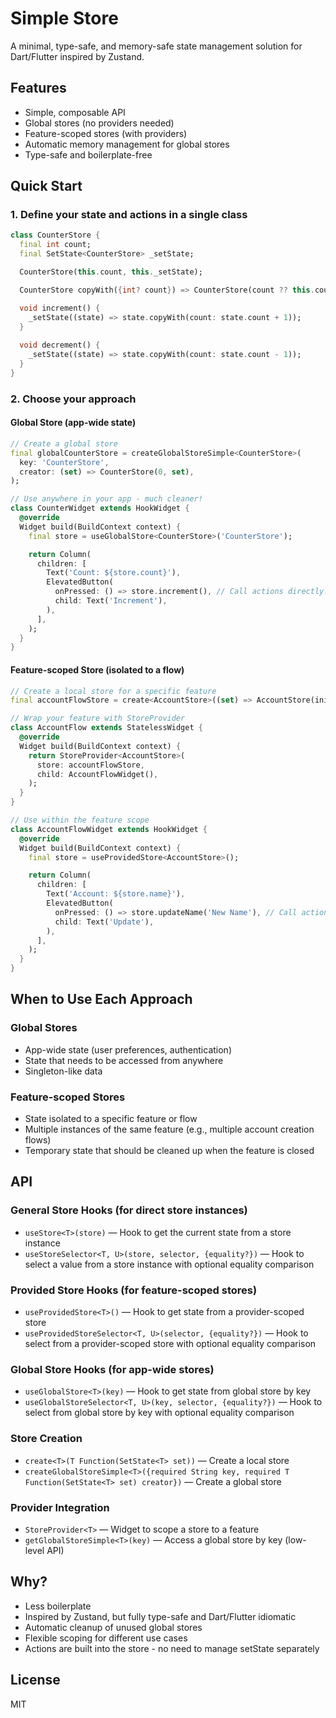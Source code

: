 <!--
This README describes the package. If you publish this package to pub.dev,
this README's contents appear on the landing page for your package.

For information about how to write a good package README, see the guide for
[writing package pages](https://dart.dev/tools/pub/writing-package-pages).

For general information about developing packages, see the Dart guide for
[creating packages](https://dart.dev/guides/libraries/create-packages)
and the Flutter guide for
[developing packages and plugins](https://flutter.dev/to/develop-packages).
-->

# Simple Store

A minimal, type-safe, and memory-safe state management solution for Dart/Flutter inspired by Zustand.

## Features
- Simple, composable API
- Global stores (no providers needed)
- Feature-scoped stores (with providers)
- Automatic memory management for global stores
- Type-safe and boilerplate-free

## Quick Start

### 1. Define your state and actions in a single class

```dart
class CounterStore {
  final int count;
  final SetState<CounterStore> _setState;

  CounterStore(this.count, this._setState);

  CounterStore copyWith({int? count}) => CounterStore(count ?? this.count, _setState);

  void increment() {
    _setState((state) => state.copyWith(count: state.count + 1));
  }
  
  void decrement() {
    _setState((state) => state.copyWith(count: state.count - 1));
  }
}
```

### 2. Choose your approach

#### Global Store (app-wide state)
```dart
// Create a global store
final globalCounterStore = createGlobalStoreSimple<CounterStore>(
  key: 'CounterStore',
  creator: (set) => CounterStore(0, set),
);

// Use anywhere in your app - much cleaner!
class CounterWidget extends HookWidget {
  @override
  Widget build(BuildContext context) {
    final store = useGlobalStore<CounterStore>('CounterStore');

    return Column(
      children: [
        Text('Count: ${store.count}'),
        ElevatedButton(
          onPressed: () => store.increment(), // Call actions directly!
          child: Text('Increment'),
        ),
      ],
    );
  }
}
```

#### Feature-scoped Store (isolated to a flow)
```dart
// Create a local store for a specific feature
final accountFlowStore = create<AccountStore>((set) => AccountStore(initialState, set));

// Wrap your feature with StoreProvider
class AccountFlow extends StatelessWidget {
  @override
  Widget build(BuildContext context) {
    return StoreProvider<AccountStore>(
      store: accountFlowStore,
      child: AccountFlowWidget(),
    );
  }
}

// Use within the feature scope
class AccountFlowWidget extends HookWidget {
  @override
  Widget build(BuildContext context) {
    final store = useProvidedStore<AccountStore>();

    return Column(
      children: [
        Text('Account: ${store.name}'),
        ElevatedButton(
          onPressed: () => store.updateName('New Name'), // Call actions directly!
          child: Text('Update'),
        ),
      ],
    );
  }
}
```

## When to Use Each Approach

### Global Stores
- App-wide state (user preferences, authentication)
- State that needs to be accessed from anywhere
- Singleton-like data

### Feature-scoped Stores
- State isolated to a specific feature or flow
- Multiple instances of the same feature (e.g., multiple account creation flows)
- Temporary state that should be cleaned up when the feature is closed

## API

### General Store Hooks (for direct store instances)
- `useStore<T>(store)` — Hook to get the current state from a store instance
- `useStoreSelector<T, U>(store, selector, {equality?})` — Hook to select a value from a store instance with optional equality comparison

### Provided Store Hooks (for feature-scoped stores)
- `useProvidedStore<T>()` — Hook to get state from a provider-scoped store
- `useProvidedStoreSelector<T, U>(selector, {equality?})` — Hook to select from a provider-scoped store with optional equality comparison

### Global Store Hooks (for app-wide stores)
- `useGlobalStore<T>(key)` — Hook to get state from global store by key
- `useGlobalStoreSelector<T, U>(key, selector, {equality?})` — Hook to select from global store by key with optional equality comparison

### Store Creation
- `create<T>(T Function(SetState<T> set))` — Create a local store
- `createGlobalStoreSimple<T>({required String key, required T Function(SetState<T> set) creator})` — Create a global store

### Provider Integration
- `StoreProvider<T>` — Widget to scope a store to a feature
- `getGlobalStoreSimple<T>(key)` — Access a global store by key (low-level API)

## Why?
- Less boilerplate
- Inspired by Zustand, but fully type-safe and Dart/Flutter idiomatic
- Automatic cleanup of unused global stores
- Flexible scoping for different use cases
- Actions are built into the store - no need to manage setState separately

## License
MIT